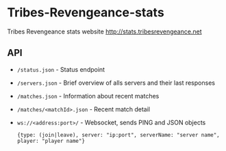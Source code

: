 # Tribes-Revengeance-stats
Tribes Revengeance stats website http://stats.tribesrevengeance.net

## API
- `/status.json` - Status endpoint
- `/servers.json` - Brief overview of alls servers and their last responses
- `/matches.json` - Information about recent matches
- `/matches/<matchId>.json` - Recent match detail
- `ws://<address:port>/` - Websocket, sends PING and JSON objects 
  
  `{type: (join|leave), server: "ip:port", serverName: "server name", player: "player name"}`
